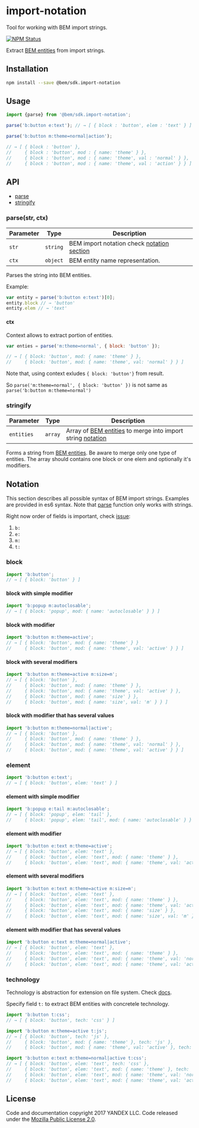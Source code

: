 # import-notation

Tool for working with BEM import strings.

[![NPM Status][npm-img]][npm]

[npm]:            https://www.npmjs.org/package/@bem/sdk.import-notation
[npm-img]:        https://img.shields.io/npm/v/@bem/sdk.import-notation.svg

Extract [BEM entities] from import strings.

Installation
------------

```sh
npm install --save @bem/sdk.import-notation
```

Usage
-----

```js
import {parse} from '@bem/sdk.import-notation';

parse('b:button e:text'); // → [ { block : 'button', elem : 'text' } ]

parse('b:button m:theme=normal|action');

// → [ { block : 'button' },
//     { block : 'button', mod : { name: 'theme' } },
//     { block : 'button', mod : { name: 'theme', val : 'normal' } },
//     { block : 'button', mod : { name: 'theme', val : 'action' } } ]

```

API
---

* [parse](#parsestr-ctx)
* [stringify](#stringify)

### parse(str, ctx)

Parameter | Type     | Description
----------|----------|--------------------------------------------------------
`str`     | `string` | BEM import notation check [notation section](#notation)
`ctx`     | `object` | BEM entity name representation.

Parses the string into BEM entities.

Example:

```js
var entity = parse('b:button e:text')[0];
entity.block // → 'button'
entity.elem // → 'text'
```

#### ctx

Context allows to extract portion of entities.

```js
var enties = parse('m:theme=normal', { block: 'button' });

// → [ { block: 'button', mod: { name: 'theme' } },
//     { block: 'button', mod: { name: 'theme', val: 'normal' } } ]
```

Note that, using context exludes `{ block: 'button'}` from result.

So `parse('m:theme=normal', { block: 'button' })` is not same as `parse('b:button m:theme=normal')`

### stringify

Parameter | Type     | Description
----------|----------|------------------------------------------------------------------------------
`entities`| `array`  | Array of [BEM entities] to merge into import string [notation](#notation)

Forms a string from [BEM entities]. Be aware to merge only one type of entities.
The array should contains one block or one elem and optionally it's modifiers.

Notation
--------

This section describes all possible syntax of BEM import strings.
Examples are provided in es6 syntax. Note that [parse](#parsestr-ctx) function only works with strings.

Right now order of fields is important, check [issue](https://github.com/bem-sdk-archive/bem-import-notation/issues/12):

1. `b:`
1. `e:`
1. `m:`
1. `t:`

### block

```js
import 'b:button';
// → [ { block: 'button' } ]
```

#### block with simple modifier

```js
import 'b:popup m:autoclosable';
// → [ { block: 'popup', mod: { name: 'autoclosable' } } ]
```

#### block with modifier

```js
import 'b:button m:theme=active';
// → [ { block: 'button', mod: { name: 'theme' } }
//     { block: 'button', mod: { name: 'theme', val: 'active' } } ]
```

#### block with several modifiers

```js
import 'b:button m:theme=active m:size=m';
// → [ { block: 'button' },
//     { block: 'button', mod: { name: 'theme' } },
//     { block: 'button', mod: { name: 'theme', val: 'active' } },
//     { block: 'button', mod: { name: 'size' } },
//     { block: 'button', mod: { name: 'size', val: 'm' } } ]
```

#### block with modifier that has several values

```js
import 'b:button m:theme=normal|active';
// → [ { block: 'button' },
//     { block: 'button', mod: { name: 'theme' } },
//     { block: 'button', mod: { name: 'theme', val: 'normal' } },
//     { block: 'button', mod: { name: 'theme', val: 'active' } } ]
```

### element

```js
import 'b:button e:text';
// → [ { block: 'button', elem: 'text' } ]
```

#### element with simple modifier

```js
import 'b:popup e:tail m:autoclosable';
// → [ { block: 'popup', elem: 'tail' },
//     { block: 'popup', elem: 'tail', mod: { name: 'autoclosable' } } ]
```

#### element with modifier

```js
import 'b:button e:text m:theme=active';
// → [ { block: 'button', elem: 'text' },
//     { block: 'button', elem: 'text', mod: { name: 'theme' } },
//     { block: 'button', elem: 'text', mod: { name: 'theme', val: 'active' } } ]
```

#### element with several modifiers

```js
import 'b:button e:text m:theme=active m:size=m';
// → [ { block: 'button', elem: 'text' },
//     { block: 'button', elem: 'text', mod: { name: 'theme' } },
//     { block: 'button', elem: 'text', mod: { name: 'theme', val: 'active' } },
//     { block: 'button', elem: 'text', mod: { name: 'size' } },
//     { block: 'button', elem: 'text', mod: { name: 'size', val: 'm' } } ]
```

#### element with modifier that has several values

```js
import 'b:button e:text m:theme=normal|active';
// → [ { block: 'button', elem: 'text' },
//     { block: 'button', elem: 'text', mod: { name: 'theme' } },
//     { block: 'button', elem: 'text', mod: { name: 'theme', val: 'normal' } },
//     { block: 'button', elem: 'text', mod: { name: 'theme', val: 'active' } } ]
```

### technology

Technology is abstraction for extension on file system. Check [docs](https://en.bem.info/methodology/key-concepts/#implementation-technology).

Specify field `t:` to extract BEM entities with concretele technology.

```js
import 'b:button t:css';
// → [ { block: 'button', tech: 'css' } ]

import 'b:button m:theme=active t:js';
// → [ { block: 'button', tech: 'js' },
//     { block: 'button', mod: { name: 'theme' }, tech: 'js' },
//     { block: 'button', mod: { name: 'theme', val: 'active' }, tech: 'js' } ]

import 'b:button e:text m:theme=normal|active t:css';
// → [ { block: 'button', elem: 'text', tech: 'css' },
//     { block: 'button', elem: 'text', mod: { name: 'theme' }, tech: 'css' },
//     { block: 'button', elem: 'text', mod: { name: 'theme', val: 'normal' }, tech: 'css' },
//     { block: 'button', elem: 'text', mod: { name: 'theme', val: 'active' }, tech: 'css' } ]
```

License
-------

Code and documentation copyright 2017 YANDEX LLC. Code released under the [Mozilla Public License 2.0](LICENSE.txt).

[BEM entities]: https://en.bem.info/methodology/key-concepts/#bem-entity
